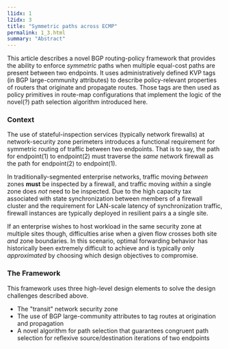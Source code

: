 ```yaml
---
l1idx: 1
l2idx: 3
title: "Symmetric paths across ECMP"
permalink: 1_3.html
summary: "Abstract"
---
```


This article describes a novel BGP routing-policy framework that provides the ability to enforce *symmetric* paths when multiple equal-cost paths are present between two endpoints.  It uses administratively defined KVP tags (in BGP large-community attributes) to describe policy-relevant properties of routers that originate and propagate routes.  Those tags are then used as policy primitives in route-map configurations that implement the logic of the novel(?) path selection algorithm introduced here.

### Context

The use of stateful-inspection services (typically network firewalls) at network-security zone perimeters introduces a functional requirement for symmetric routing of traffic between two endpoints.  That is to say, the path for endpoint(1) to endpoint(2) must traverse the *same* network firewall as the path for endpoint(2) to endpoint(1).

In traditionally-segmented enterprise networks, traffic moving *between* zones **must** be inspected by a firewall, and traffic moving *within* a single zone does *not* need to be inspected.  Due to the high capacity tax associated with state synchronization between members of a firewall cluster and the requirement for LAN-scale latency of synchronization traffic, firewall instances are typically deployed in resilient pairs a a single site.

If an enterprise wishes to host workload in the same security zone at multiple sites though, difficulties arise when a given flow crosses both site *and* zone boundaries.  In this scenario, optimal forwarding behavior has historically been extremely difficult to achieve and is typically only *approximated* by choosing which design objectives to compromise.


### The Framework

This framework uses three high-level design elements to solve the design challenges described above.

- The "transit" network security zone
- The use of BGP large-community attributes to tag routes at origination and propagation
- A novel algorithm for path selection that guarantees congruent path selection for reflexive source/destination iterations of two endpoints
